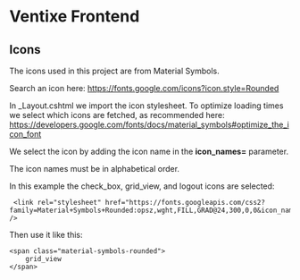 # Ventixe Frontend

## Icons

The icons used in this project are from Material Symbols.

Search an icon here: https://fonts.google.com/icons?icon.style=Rounded 

In _Layout.cshtml we import the icon stylesheet. To optimize loading times we select which icons are fetched, as recommended here: https://developers.google.com/fonts/docs/material_symbols#optimize_the_icon_font

We select the icon by adding the icon name in the **icon_names=** parameter.

The icon names must be in alphabetical order.

In this example the check_box, grid_view, and logout icons are selected:
```
 <link rel="stylesheet" href="https://fonts.googleapis.com/css2?family=Material+Symbols+Rounded:opsz,wght,FILL,GRAD@24,300,0,0&icon_names=check_box,grid_view,logout&display=block" />
```

Then use it like this: 
```
<span class="material-symbols-rounded">
	grid_view
</span>
```
